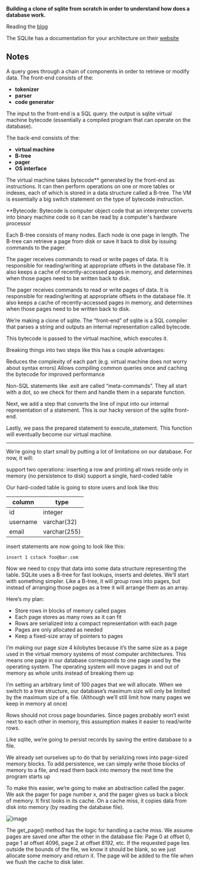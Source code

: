 **Building a clone of sqlite from scratch in order to understand how does a database work.**


Reading the [blog](https://cstack.github.io/db_tutorial/)

The SQLite has a documentation for your architecture on their [website](https://www.sqlite.org/arch.html)



## Notes

A query goes through a chain of components in order to retrieve or modify data. The front-end consists of the:

- **tokenizer**
- **parser**
- **code generator**

The input to the front-end is a SQL query. the output is sqlite virtual machine bytecode (essentially a compiled program that can operate on the database).

The back-end consists of the:

- **virtual machine**
- **B-tree**
- **pager**
- **OS interface**

The virtual machine takes bytecode** generated by the front-end as instructions. It can then perform operations on one or more tables or indexes, each of which is stored in a data structure called a B-tree. The VM is essentially a big switch statement on the type of bytecode instruction.

**Bytecode: Bytecode is computer object code that an interpreter converts into binary machine code so it can be read by a computer's hardware processor


Each B-tree consists of many nodes. Each node is one page in length. The B-tree can retrieve a page from disk or save it back to disk by issuing commands to the pager.


The pager receives commands to read or write pages of data. It is responsible for reading/writing
at appropriate offsets in the database file.
It also keeps a cache of recently-accessed pages in memory, and determines when those pages need to be written back to disk.


The pager receives commands to read or write pages of data. It is responsible for reading/writing at appropriate
offsets in the database file. It also keeps a cache of recently-accessed pages in memory,
and determines when those pages need to be written back to disk.


We’re making a clone of sqlite. The “front-end” of sqlite is a SQL compiler that parses a string and outputs an internal representation called bytecode.

This bytecode is passed to the virtual machine, which executes it.

Breaking things into two steps like this has a couple advantages:

Reduces the complexity of each part (e.g. virtual machine does not worry about syntax errors)
Allows compiling common queries once and caching the bytecode for improved performance

Non-SQL statements like .exit are called “meta-commands”. They all start with a dot, so we check for them and handle them in a separate function.

Next, we add a step that converts the line of input into our internal representation of a statement. This is our hacky version of the sqlite front-end.

Lastly, we pass the prepared statement to execute_statement. This function will eventually become our virtual machine.

_____

We’re going to start small by putting a lot of limitations on our database. For now, it will:

support two operations: inserting a row and printing all rows
reside only in memory (no persistence to disk)
support a single, hard-coded table

Our hard-coded table is going to store users and look like this:

column | type
--- | ---
id | integer
username | varchar(32)
email | varchar(255)

insert statements are now going to look like this:

    insert 1 cstack foo@bar.com

Now we need to copy that data into some data structure representing the table. SQLite uses a B-tree for fast lookups, inserts and deletes. We’ll start with something simpler. Like a B-tree, it will group rows into pages, but instead of arranging those pages as a tree it will arrange them as an array.

Here’s my plan:

- Store rows in blocks of memory called pages
- Each page stores as many rows as it can fit
- Rows are serialized into a compact representation with each page
- Pages are only allocated as needed
- Keep a fixed-size array of pointers to pages

I’m making our page size 4 kilobytes because it’s the same size as a page used in the virtual memory systems of most computer architectures. This means one page in our database corresponds to one page used by the operating system. The operating system will move pages in and out of memory as whole units instead of breaking them up

I’m setting an arbitrary limit of 100 pages that we will allocate. When we switch to a tree structure, our database’s maximum size will only be limited by the maximum size of a file. (Although we’ll still limit how many pages we keep in memory at once)

Rows should not cross page boundaries. Since pages probably won’t exist next to each other in memory, this assumption makes it easier to read/write rows.

Like sqlite, we’re going to persist records by saving the entire database to a file.

We already set ourselves up to do that by serializing rows into page-sized memory blocks. To add persistence, we can simply write those blocks of memory to a file, and read them back into memory the next time the program starts up

To make this easier, we’re going to make an abstraction called the pager. We ask the pager for page number x, and the pager gives us back a block of memory. It first looks in its cache. On a cache miss, it copies data from disk into memory (by reading the database file).

![image](https://cstack.github.io/db_tutorial/assets/images/arch-part5.gif)


The get_page() method has the logic for handling a cache miss. We assume pages are saved one after the other in the database file: Page 0 at offset 0, page 1 at offset 4096, page 2 at offset 8192, etc. If the requested page lies outside the bounds of the file, we know it should be blank, so we just allocate some memory and return it. The page will be added to the file when we flush the cache to disk later.